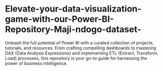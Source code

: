 # Elevate-your-data-visualization-game-with-our-Power-BI-Repository-Maji-ndogo-dataset-
Unleash the full potential of Power BI with a curated collection of projects, tutorials, and resources. From crafting compelling dashboards to mastering DAX (Data Analysis Expressions) and implementing ETL (Extract, Transform, Load) processes, this repository is your go-to guide for harnessing the power of business intelligence.
